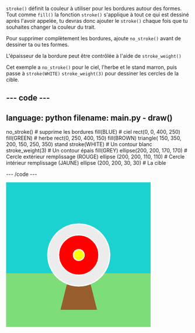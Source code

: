 `stroke()` définit la couleur à utiliser pour les bordures autour des formes. Tout comme `fill()` la fonction `stroke()` s'applique à tout ce qui est dessiné après l'avoir appelée, tu devras donc ajouter le `stroke()` chaque fois que tu souhaites changer la couleur du trait.

Pour supprimer complètement les bordures, ajoute `no_stroke()` avant de dessiner ta ou tes formes.

L'épaisseur de la bordure peut être contrôlée à l'aide de `stroke_weight()`

Cet exemple a `no_stroke()` pour le ciel, l'herbe et le stand marron, puis passe à `stroke(WHITE)` `stroke_weight(3)` pour dessiner les cercles de la cible.

--- code ---
---
language: python
filename: main.py - draw()
---

  no_stroke() # supprime les bordures fill(BLUE) # ciel rect(0, 0, 400, 250) fill(GREEN) # herbe rect(0, 250, 400, 150) fill(BROWN) triangle( 150, 350, 200, 150, 250, 350) stand stroke(WHITE) # Un contour blanc stroke_weight(3) # Un contour épais fill(GREY) ellipse(200, 200, 170, 170) # Cercle extérieur remplissage (ROUGE) ellipse (200, 200, 110, 110) # Cercle intérieur remplissage (JAUNE) ellipse (200, 200, 30, 30) # La cible

--- /code ---

![Une scène de tir à l'arc avec des bordures épaisses et blanches sur les cercles et sans bordures sur les rectangles ou le triangle.](images/outline-circles.png)
